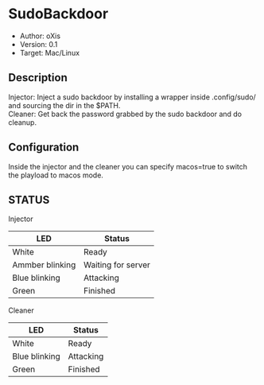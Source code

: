 # SudoBackdoor

* Author: oXis
* Version: 0.1
* Target: Mac/Linux

## Description

Injector: Inject a sudo backdoor by installing a wrapper inside .config/sudo/ and sourcing the dir in the $PATH.    
Cleaner: Get back the password grabbed by the sudo backdoor and do cleanup.    

## Configuration

Inside the injector and the cleaner you can specify macos=true to switch the playload to macos mode.    

## STATUS
Injector

| LED              | Status               |
| ---------------- | -------------------- |
| White            |  Ready               |
| Ammber blinking  |  Waiting for server  |
| Blue blinking    |  Attacking           |
| Green            |  Finished            |
    
Cleaner

| LED              | Status               |
| ---------------- | -------------------- |
| White            |  Ready               |
| Blue blinking    |  Attacking           |
| Green            |  Finished            |
